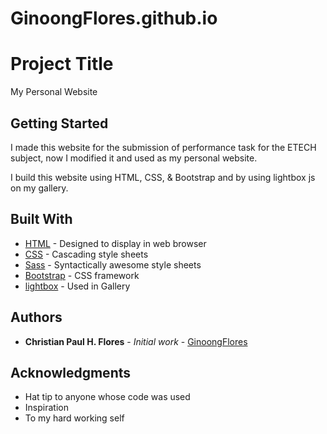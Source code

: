 # GinoongFlores.github.io

# Project Title

My Personal Website 

## Getting Started

 I made this website for the submission of performance task for the ETECH subject, now I modified it and used as my personal website.

 I build this website using HTML, CSS, & Bootstrap and by using lightbox js on my gallery. 

## Built With

* [HTML](#) - Designed to display in web browser
* [CSS](#) - Cascading style sheets
* [Sass](https://sass-lang.com/) - Syntactically awesome style sheets
* [Bootstrap](https://getbootstrap.com/) - CSS framework 
* [lightbox](https://lcweb.it/lc-lightbox/) - Used in Gallery

## Authors

* **Christian Paul H. Flores** - *Initial work* - [GinoongFlores](https://bit.ly/GinoongFlores)

## Acknowledgments

* Hat tip to anyone whose code was used
* Inspiration
* To my hard working self
